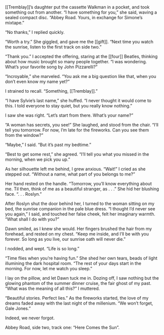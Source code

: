 [[Tremblay]]’s daughter put the cassette Walkman in a pocket, and took something out from another. “I have something for you,” she said, waving a sealed compact disc. “Abbey Road. Yours, in exchange for Simone’s mixtape.”  
  
“No thanks,” I replied quickly.  
  
“Worth a try.” She giggled, and gave me the [[gift]]. “Next time you watch the sunrise, listen to the first track on side two.”  
  
“Thank you.” I accepted the offering, staring at the [[four]] Beatles, thinking about how music brought so many people together. “I was wondering. What’s your favorite song by John Pizzarelli?”  
  
“Incroyable,” she marveled. “You ask me a big question like that, when you don’t even know my name yet?”  
  
I strained to recall. “Something, [[Tremblay]].”  
  
“I have Sylvie’s last name,” she huffed. “I never thought it would come to this. I told everyone to stay quiet, but you really know nothing.”  
  
I saw she was right. “Let’s start from there. What’s your name?”  
  
“A woman has secrets, you see!” She laughed, and stood from the chair. “I’ll tell you tomorrow. For now, I’m late for the fireworks. Can you see them from the window?”  
  
“Maybe,” I said. “But it’s past my bedtime.”  
  
“Best to get some rest,” she agreed. “I’ll tell you what you missed in the morning, when we pick you up.”  
  
As her silhouette left me behind, I grew anxious. “Wait!” I cried as she stepped out. “Without a name, what part of you belongs to me?”  
  
Her hand rested on the handle. “Tomorrow, you’ll know everything about me. Til then, think of me as a beautiful stranger, as . . .” She hid her blushing face. “. . . Roslyn.”  
  
After Roslyn shut the door behind her, I turned to the woman sitting on my bed, the sunrise companion in the pale blue dress. “I thought I’d never see you again,” I said, and touched her false cheek, felt her imaginary warmth. “What shall I do with you?”  
  
Dawn smiled, as I knew she would. Her fingers brushed the hair from my forehead, and rested on my chest. “Keep me inside, and I’ll be with you forever. So long as you live, our sunrise oath will never die.”  
  
I nodded, and wept. “Life is so long.”  
  
“Time flies when you’re having fun.” She shed her own tears, beads of light illumining the dark hospital room. “The rest of your days start in the morning. For now, let me watch you sleep.”  
  
I lay on the pillow, and let Dawn tuck me in. Dozing off, I saw nothing but the glowing phantom of the summer dinner cruise, the fair ghost of my past. “What was the meaning of all this?” I muttered.  
  
“Beautiful stories. Perfect lies.” As the fireworks started, the love of my dreams faded away with the last night of the millenium. “We won’t forget, Gale Jones.”  
  
Indeed, we never forgot.  
  
  
  
Abbey Road, side two, track one: “Here Comes the Sun”.